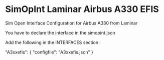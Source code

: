 # SimOpInt Laminar Airbus A330 EFIS
Sim Open Interface Configuration for Airbus A330 from Laminar

You have to declare the interface in the simopint.json

Add the following in the INTERFACES section :

"A3xxefis": {
      "configfile": "A3xxefis.json"
    }
